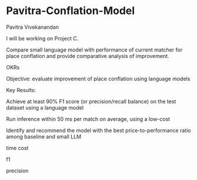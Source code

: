 # Pavitra-Conflation-Model
Pavitra Vivekanandan

I will be working on Project C.


Compare small language model with performance of current matcher for place conflation and provide comparative analysis of improvement.

OKRs

Objective: evaluate improvement of place conflation using language models

Key Results:

Achieve at least 90% F1 score (or precision/recall balance) on the test dataset using a language model

Run inference within 50 ms per match on average, using a low-cost 

Identify and recommend the model with the best price-to-performance ratio among baseline and small LLM


time cost

f1

precision